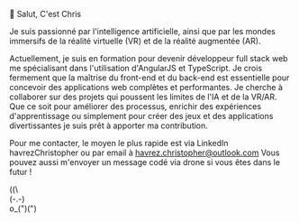 
👋 Salut, C'est Chris 

Je suis passionné par l'intelligence artificielle, 
ainsi que par les mondes immersifs de la réalité virtuelle (VR) et de la réalité augmentée (AR). 
                      
Actuellement, je suis en formation pour devenir développeur full stack web
me spécialisant dans l'utilisation d'AngularJS et TypeScript.
Je crois fermement que la maîtrise du front-end et du back-end
est essentielle pour concevoir des applications web complètes et performantes.
Je cherche à collaborer sur des projets qui poussent les limites de l'IA et de la VR/AR.
Que ce soit pour améliorer des processus,
enrichir des expériences d'apprentissage ou simplement pour créer des jeux et des applications divertissantes
je suis prêt à apporter ma contribution.

Pour me contacter, le moyen le plus rapide est via LinkedIn havrezChristopher ou par email à havrez.christopher@outlook.com 
Vous pouvez aussi m'envoyer un message codé via drone si vous êtes dans le futur !


(\(\    
(-.-)   
o_(")(")
